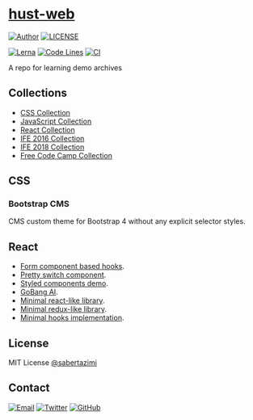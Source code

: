 # [hust-web](https://sabertazimi.github.io/hust-web/)

[![Author](https://img.shields.io/badge/author-sabertaz-lightgrey?style=for-the-badge)](https://github.com/sabertazimi)
[![LICENSE](https://img.shields.io/github/license/sabertazimi/hust-web?style=for-the-badge)](https://raw.githubusercontent.com/sabertazimi/hust-web/main/LICENSE)

[![Lerna](https://img.shields.io/github/lerna-json/v/sabertazimi/hust-web?logo=npm&style=for-the-badge)](https://github.com/lerna/lerna)
[![Code Lines](https://tokei.rs/b1/github/sabertazimi/hust-web?style=for-the-badge&logo=visualstudiocode)](https://github.com/sabertazimi/hust-web)
[![CI](https://img.shields.io/github/actions/workflow/status/sabertazimi/hust-web/ci.yml?branch=main&style=for-the-badge&logo=github)](https://github.com/sabertazimi/hust-web/actions/workflows/ci.yml)

A repo for learning demo archives

## Collections

- [CSS Collection](https://sabertazimi.github.io/hust-web/css)
- [JavaScript Collection](https://sabertazimi.github.io/hust-web/js)
- [React Collection](https://sabertazimi.github.io/hust-web/react)
- [IFE 2016 Collection](https://sabertazimi.github.io/hust-web/ife/2016)
- [IFE 2018 Collection](https://sabertazimi.github.io/hust-web/ife/2018)
- [Free Code Camp Collection](https://sabertazimi.github.io/hust-web/fcc)

## CSS

### Bootstrap CMS

CMS custom theme for Bootstrap 4 without any explicit selector styles.

## React

- [Form component based hooks](https://sabertazimi.github.io/hust-web/react/hooks-form).
- [Pretty switch component](https://tazimi.dev/hust-web/react/switch).
- [Styled components demo](https://sabertazimi.github.io/hust-web/react/styled-components-demo).
- [GoBang AI](https://sabertazimi.github.io/hust-web/react/gba).
- [Minimal react-like library](https://sabertazimi.github.io/hust-web/react/meact).
- [Minimal redux-like library](https://sabertazimi.github.io/hust-web/react/medux).
- [Minimal hooks implementation](https://sabertazimi.github.io/hust-web/react/mooks).

## License

MIT License [@sabertazimi](https://github.com/sabertazimi)

## Contact

[![Email](https://img.shields.io/badge/-Gmail-ea4335?style=for-the-badge&logo=gmail&logoColor=white)](mailto:sabertazimi@gmail.com)
[![Twitter](https://img.shields.io/badge/-Twitter-1da1f2?style=for-the-badge&logo=twitter&logoColor=white)](https://twitter.com/sabertazimi)
[![GitHub](https://img.shields.io/badge/-GitHub-181717?style=for-the-badge&logo=github&logoColor=white)](https://github.com/sabertazimi)
